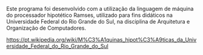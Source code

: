 Este programa foi desenvolvido com a utilização da linguagem de máquina do processador hipotético Ramses, utilizado para fins didáticos na Universidade Federal do Rio Grande do Sul, na disciplina de Arquitetura e Organização de Computadores.

https://pt.wikipedia.org/wiki/M%C3%A1quinas_hipot%C3%A9ticas_da_Universidade_Federal_do_Rio_Grande_do_Sul
